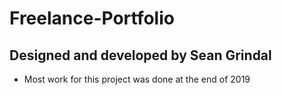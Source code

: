 # Freelance-Portfolio

## Designed and developed by Sean Grindal

- Most work for this project was done at the end of 2019
